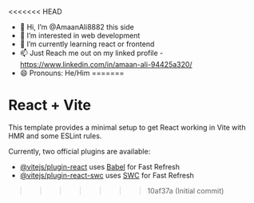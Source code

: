 <<<<<<< HEAD
- 👋 Hi, I’m @AmaanAli8882 this side
- 👀 I’m interested in web development
- 🌱 I’m currently learning react or frontend
- 📫 Just Reach me out on my linked profile - https://www.linkedin.com/in/amaan-ali-94425a320/
- 😄 Pronouns: He/Him
=======
# React + Vite

This template provides a minimal setup to get React working in Vite with HMR and some ESLint rules.

Currently, two official plugins are available:

- [@vitejs/plugin-react](https://github.com/vitejs/vite-plugin-react/blob/main/packages/plugin-react/README.md) uses [Babel](https://babeljs.io/) for Fast Refresh
- [@vitejs/plugin-react-swc](https://github.com/vitejs/vite-plugin-react-swc) uses [SWC](https://swc.rs/) for Fast Refresh
>>>>>>> 10af37a (Initial commit)
